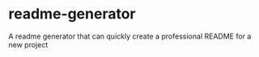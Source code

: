 # readme-generator
 A readme generator that can quickly create a professional README for a new project

